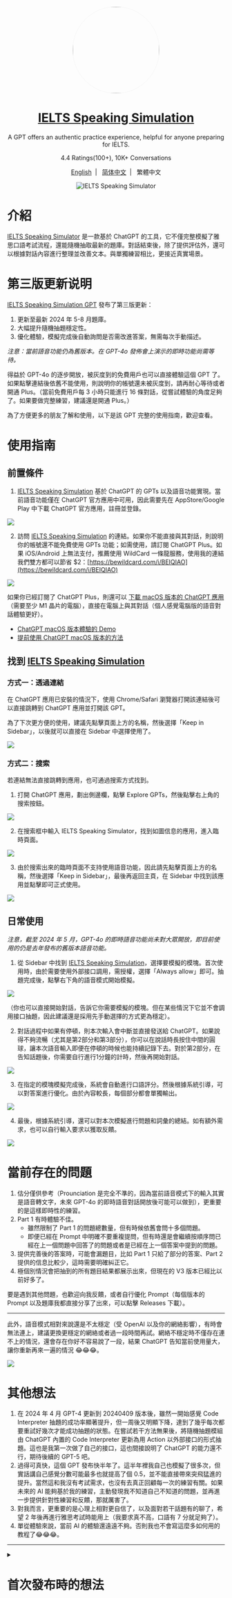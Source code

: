 <div align="center">
    <img width="200" height="200" style="display: block; border: 1px solid #f5f5f5; border-radius: 9999px;" src="https://github.com/hubeiqiao/IELTS-Speaking-Simulator/blob/main/IELTS%20Speaking%20Simulator%20icon.png">
</div>
<div align="center">
    <h1><a href="https://chatgpt.com/g/g-uGueIrCsT-ielts-speaking-simulator">IELTS Speaking Simulation</a></h1>
    <p>A GPT offers an authentic practice experience, helpful for anyone preparing for IELTS.</p>
    <p>4.4 Ratings(100+), 10K+ Conversations</p>
   <a target="_blank" href="https://github.com/hubeiqiao/IELTS-Speaking-Simulator/blob/main/README_EN.md">English</a>&nbsp;&nbsp;|&nbsp;&nbsp;
    <a target="_blank" href="https://github.com/hubeiqiao/IELTS-Speaking-Simulator/blob/main/README.md">简体中文</a>&nbsp;&nbsp;|&nbsp;&nbsp;
    <a>繁體中文</a>
</a></p>

![IELTS Speaking Simulator](https://github.com/hubeiqiao/IELTS-Speaking-Simulator/blob/main/IELTS%20Speaking%20Simulator_Interface_V3.jpg)

</div>


# 介紹
[IELTS Speaking Simulator](https://chat.openai.com/g/g-uGueIrCsT-ielts-speaking-simulator) 是一款基於 ChatGPT 的工具，它不僅完整模擬了雅思口語考試流程，還能隨機抽取最新的題庫。對話結束後，除了提供評估外，還可以根據對話內容進行整理並改善文本。與單獨練習相比，更接近真實場景。

# 第三版更新说明

[IELTS Speaking Simulation GPT](https://chatgpt.com/g/g-uGueIrCsT-ielts-speaking-simulator) 發布了第三版更新：

1. 更新至最新 2024 年 5-8 月題庫。
2. 大幅提升隨機抽題穩定性。
3. 優化體驗，模擬完成後自動詢問是否需改進答案，無需每次手動描述。

*注意：當前語音功能仍為舊版本。在 GPT-4o 發佈會上演示的即時功能尚需等待。*

得益於 GPT-4o 的逐步開放，被灰度到的免費用戶也可以直接體驗這個 GPT 了。如果點擊連結後依舊不能使用，則說明你的帳號還未被灰度到，請再耐心等待或者開通 Plus。（當前免費用戶每 3 小時只能進行 16 條對話，從嘗試體驗的角度足夠了。如果要做完整練習，建議還是開通 Plus。）

為了方便更多的朋友了解和使用，以下是該 GPT 完整的使用指南，歡迎查看。

# 使用指南

## 前置條件

1. [IELTS Speaking Simulation](https://chatgpt.com/g/g-uGueIrCsT-ielts-speaking-simulator) 基於 ChatGPT 的 GPTs 以及語音功能實現。當前語音功能僅在 ChatGPT 官方應用中可用，因此需要先在 AppStore/Google Play 中下載 ChatGPT 官方應用，註冊並登錄。

![](https://github.com/hubeiqiao/IELTS-Speaking-Simulator/blob/main/IELTS%20Speaking%20Simulator%20V3%20Update_pic_tc/IELTS%20Speaking%20Simulator%20V3%20Update_tc%200.png)

2. 訪問 [IELTS Speaking Simulation](https://chatgpt.com/g/g-uGueIrCsT-ielts-speaking-simulator) 的連結。如果你不能直接與其對話，則說明你的帳號還不能免費使用 GPTs 功能；如需使用，請訂閱 ChatGPT Plus。如果 iOS/Android 上無法支付，推薦使用 WildCard 一條龍服務，使用我的連結我們雙方都可以節省 $2：[https://bewildcard.com/i/BEIQIAO](https://bewildcard.com/i/BEIQIAO)

![](https://github.com/hubeiqiao/IELTS-Speaking-Simulator/blob/main/IELTS%20Speaking%20Simulator%20V3%20Update_pic_tc/IELTS%20Speaking%20Simulator%20V3%20Update_tc%201.png)

如果你已經訂閱了 ChatGPT Plus，則還可以 [下載 macOS 版本的 ChatGPT 應用](https://community.openai.com/t/downloading-the-new-desktop-app-for-chatgpt/746857)（需要至少 M1 晶片的電腦），直接在電腦上與其對話（個人感覺電腦版的語音對話體驗更好）。

- [ChatGPT macOS 版本體驗的 Demo](https://x.com/hubeiqiao/status/1792153529987330324)
- [提前使用 ChatGPT macOS 版本的方法](https://x.com/hubeiqiao/status/1792039638439436662)

## 找到 [IELTS Speaking Simulation](https://chatgpt.com/g/g-uGueIrCsT-ielts-speaking-simulator)

### 方式一：透過連結

在 ChatGPT 應用已安裝的情況下，使用 Chrome/Safari 瀏覽器打開該連結後可以直接跳轉到 ChatGPT 應用並打開該 GPT。

為了下次更方便的使用，建議先點擊頁面上方的名稱，然後選擇「Keep in Sidebar」，以後就可以直接在 Sidebar 中選擇使用了。

![](https://github.com/hubeiqiao/IELTS-Speaking-Simulator/blob/main/IELTS%20Speaking%20Simulator%20V3%20Update_pic_tc/IELTS%20Speaking%20Simulator%20V3%20Update_tc%202.png)

### 方式二：搜索

若連結無法直接跳轉到應用，也可通過搜索方式找到。

1. 打開 ChatGPT 應用，劃出側邊欄，點擊 Explore GPTs，然後點擊右上角的搜索按鈕。

![](https://github.com/hubeiqiao/IELTS-Speaking-Simulator/blob/main/IELTS%20Speaking%20Simulator%20V3%20Update_pic_tc/IELTS%20Speaking%20Simulator%20V3%20Update_tc%203.png)

2. 在搜索框中輸入 IELTS Speaking Simulator，找到如圖信息的應用，進入臨時頁面。

![](https://github.com/hubeiqiao/IELTS-Speaking-Simulator/blob/main/IELTS%20Speaking%20Simulator%20V3%20Update_pic_tc/IELTS%20Speaking%20Simulator%20V3%20Update_tc%204.png)

3. 由於搜索出來的臨時頁面不支持使用語音功能，因此請先點擊頁面上方的名稱，然後選擇「Keep in Sidebar」，最後再返回主頁，在 Sidebar 中找到該應用並點擊即可正式使用。

![](https://github.com/hubeiqiao/IELTS-Speaking-Simulator/blob/main/IELTS%20Speaking%20Simulator%20V3%20Update_pic_tc/IELTS%20Speaking%20Simulator%20V3%20Update_tc%205.png)

## 日常使用

*注意，截至 2024 年 5 月，GPT-4o 的即時語音功能尚未對大眾開放，即目前使用的仍是去年發布的舊版本語音功能。*

1. 從 Sidebar 中找到 [IELTS Speaking Simulation](https://chatgpt.com/g/g-uGueIrCsT-ielts-speaking-simulator)，選擇要模擬的模塊。首次使用時，由於需要使用外部接口調用，需授權，選擇「Always allow」即可。抽題完成後，點擊右下角的語音模式開始模擬。

![](https://github.com/hubeiqiao/IELTS-Speaking-Simulator/blob/main/IELTS%20Speaking%20Simulator%20V3%20Update_pic_tc/IELTS%20Speaking%20Simulator%20V3%20Update_tc%206.png)

（你也可以直接開始對話，告訴它你需要模擬的模塊。但在某些情況下它並不會調用接口抽題，因此建議還是採用先手動選擇的方式更為穩定）。

2. 對話過程中如果有停頓，則本次輸入會中斷並直接發送給 ChatGPT。如果說得不夠流暢（尤其是第2部分和第3部分），你可以在說話時長按住中間的圓球，讓本次語音輸入即便在停頓的時候也能持續記錄下去。對於第2部分，在告知話題後，你需要自行進行1分鐘的計時，然後再開始對話。

![](https://github.com/hubeiqiao/IELTS-Speaking-Simulator/blob/main/IELTS%20Speaking%20Simulator%20V3%20Update_pic_tc/IELTS%20Speaking%20Simulator%20V3%20Update_tc%207.png)

3. 在指定的模塊模擬完成後，系統會自動進行口語評分。然後根據系統引導，可以對答案進行優化。由於內容較長，每個部分都會單獨輸出。

![](https://github.com/hubeiqiao/IELTS-Speaking-Simulator/blob/main/IELTS%20Speaking%20Simulator%20V3%20Update_pic_tc/IELTS%20Speaking%20Simulator%20V3%20Update_tc%208.png)

4. 最後，根據系統引導，還可以對本次模擬進行問題和詞彙的總結。如有額外需求，也可以自行輸入要求以獲取反饋。

![](https://github.com/hubeiqiao/IELTS-Speaking-Simulator/blob/main/IELTS%20Speaking%20Simulator%20V3%20Update_pic_tc/IELTS%20Speaking%20Simulator%20V3%20Update_tc%209.png)

# 當前存在的問題

1. 估分僅供參考（Prounciation 是完全不準的，因為當前語音模式下的輸入其實是語音轉文字，未來 GPT-4o 的即時語音對話開放後可能可以做到），更重要的是這樣即時性的練習。
2. Part 1 有時體驗不佳。
    - 雖然限制了 Part 1 的問題總數量，但有時候依舊會問十多個問題。
    - 即便已經在 Prompt 中明確不要重複提問，但有時還是會繼續按順序問已經在上一個問題中回答了的問題或者是已經在上一個答案中提到的問題。
3. 提供完善後的答案時，可能會漏題目，比如 Part 1 只給了部分的答案、Part 2 提供的信息比較少，這時需要明確糾正它。
4. 極個別情況會把抽到的所有題目結果都展示出來，但現在的 V3 版本已經比以前好多了。

要是遇到其他問題，也歡迎向我反饋，或者自行優化 Prompt（每個版本的 Prompt 以及題庫我都直接分享了出來，可以點擊 Releases 下載）。

---

此外，語音模式相對來說還是不太穩定（受 OpenAI 以及你的網絡影響），有時會無法連上，建議更換更穩定的網絡或者過一段時間再試。網絡不穩定時不僅存在連不上的情況，還會存在你好不容易說了一段，結果 ChatGPT 告知當前使用量大，讓你重新再來一遍的情況 😂😂😂。

![](https://github.com/hubeiqiao/IELTS-Speaking-Simulator/blob/main/IELTS%20Speaking%20Simulator%20V3%20Update_pic_tc/IELTS%20Speaking%20Simulator%20V3%20Update_tc%2010.png)

# 其他想法

1.  在 2024 年 4 月 GPT-4 更新到 20240409 版本後，雖然一開始感覺 Code Interpreter 抽題的成功率顯著提升，但一周後又明顯下降，達到了幾乎每次都要重試好幾次才能成功抽題的狀態。在嘗試若干方法無果後，將隨機抽題模組由 ChatGPT 內置的 Code Interpreter 更新為用 Action 以外部接口的形式抽題。這也是我第一次做了自己的接口，這也間接說明了 ChatGPT 的能力還不行，期待後續的 GPT-5 吧。
2. 過得可真快，這個 GPT 發布快半年了。這半年裡我自己也模擬了很多次，但實話講自己感覺分數可能最多也就提高了個 0.5，並不能直接帶來突飛猛進的提升。當然這和我沒有考試需求，也沒有去真正回顧每一次的練習有關。如果未來的 AI 能夠基於我的練習，主動發現我不知道自己不知道的問題，並再進一步提供針對性練習和反饋，那就厲害了。
3. 對我而言，更重要的是心理上相對更自信了，以及面對若干話題有的聊了，希望 2 年後再進行雅思考試時能用上（我要求真不高，口語有 7 分就足夠了）。
4. 單從體驗來說，當前 AI 的體驗還遠遠不夠。否則我也不會寫這麼多如何用的教程了😂😂😂。

---

<details>
<summary><h1> 首次發布時的想法</h1></summary>

<p>
（寫於 2023.12）


## 學習途中的想法碎片
1. 我也嘗試過其他口語練習 GPTs，但往往只圍繞我熟悉的話題。雖然我沒有即刻的雅思考試需求，但我仍然覺得，使用這種具有明確標準的練習框架更為合適。
2. 同時也不需要像以前準備雅思口語一樣刻意去背誦或者套題，就當作是即時的練習就好了。遇到中文也說不清楚的話題，完成後記住框架和關鍵詞就好了。
3. 實話講，這是我用過的最好 GPTs，相比一對一口語陪練的費用，每月支付 20 美元甚至更多對我來說是物超所值的。希望在長時間的堅持練習後能夠幫助我克服對話焦慮的恐懼。當然，這只是個開始，估計明年我會再找行為面試相關的 GPTs。
4. 曾經有朋友告誡我，無論採用什麼方式，都能夠學好英語，關鍵在於能否堅持下去。如果最終要熟練使用語言的話，效率至上大概率是陷阱。這是我從上一次準備中學習到的。這是我上次寫的文章：《期望與現實：有關 ChatGPT 輔助語言學習的暴論》

## 製作過程分享
1. 我在 [附件](https://github.com/hubeiqiao/IELTS-Speaking-Simulator/blob/main/IELTS-Speaking-Simulator_Instructrion_20231215.txt) 中附上了這個 GPT 當前的 Instructions（Python 腳本也補上了），你可以複製一份創建屬於你自己的 GPTs 以及針對性改造其中的流程或者題庫。
2. 在製作這個 GPT 時，遇到的最大困難是不知道如何讓其能夠做到隨機抽取題庫。修改測試了多次 Prompt 後都依舊做不到隨機，都是固定循環。幸運的是，在 [@goldengrape](https://twitter.com/goldengrape) 的提示下，我意識到 Knowledge 除了可以上傳文本文件外，還可以上傳 Python 腳本讓其使用 Code Interpreter 執行。若干次調試後，總算解決了問題。曾經也考慮過使用 Actions 來對接外部接口，但當前的 GPTs 一旦使用外部 Actions 後，就沒辦法在手機上用了，也就無法使用語音對話功能了。
3. 體驗的其他類似 GPT，大多都會把該 Topic 下的所有問題都扔出來。一開始我也遇到了類似問題，經過多次嘗試修改後才勉強解決問題（並不能保證完全解決，如果遇到了就重試一次吧）。
4. 附件中題庫取自雅思哥整理的 9-12 月題庫。當前 GPT 中的題庫已更新至 2024 年 1-4 月的題庫。

## 為什麼分享出來
1. 這個 GPT 只是我自己用以及探索可能性的，現在一切都還是太早了。在每天練習後，我都會不由感嘆這真是太棒了，並暗自稱讚這是目前同類中最好的 GPT。想著反正都做出來了，不如讓更多有類似需求的朋友來使用。
2. 更坦誠地講，沒什麼要隱藏的，因為通過 Prompt 技巧是可以把我的 Instructions 給拿到的（我也沒想過增加保護 Prompt，因為始終會有方式弄出來）。既然如此，不如直接公開出來給大家。
3. 產品上，現在的使用者至少有幾百位了，因此我需要更謹慎的來做改動。既然如此，不如公開分享出來，讓大家都有基於自己需求修改的可能性以及搜集大家的反饋來改進這個小工具。
4. 對話練習只是其中一個部分。我覺得同等重要的是練習後的整理。如果能夠看到大家不同的使用技巧，發現我不知道自己不知道的內容或者技巧就更好了。
5. ChatGPT 目前依舊是個大玩具。但至少從語言學習的場景看，是大有可為的。希望可以啟發相關開發者，設計出更好的產品。

---

除了這個口語 GPT 外，我也創建了閱讀和寫作的 GPTs，供參考。
- [IELTS Reading Tutor](https://chat.openai.com/g/g-vYk0G1CPU-ielts-reading-tutor): Please provide the Reading article, questions, and your thoughts or concerns, so that I can offer detailed feedback and explanations.
- [IELTS Writing Mentor](https://chat.openai.com/g/g-vG4GIq3DH-ielts-writing-mentor): Get personalized IELTS writing assistance, focusing on in-depth analysis and enhancement of both Task 1 and Task 2. Simply paste your task and essay to receive expert guidance.

---

最後，由衷的感謝 Sam 和 OpenAI([《ChatGPT 发布一周年个人随想》](https://hubeiqiao.notion.site/ChatGPT-0f9698e081dc4a1ca647293ec8c783ea?pvs=4))。我從未想過自己一個人不是那麼耗時的就能夠做出這樣的產品，這也間接說明了 Artificial General Intelligence(AGI) 將會在未來的年份裡徹底革新整個社會。對於我們這樣的普通人，當下最務實的建議就是在真實場景中去實際體驗這些產品。這僅僅只是個開始，需要更多耐心。

</p>
</details>
